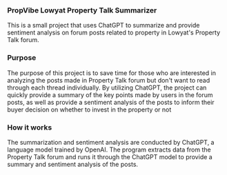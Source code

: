### PropVibe Lowyat Property Talk Summarizer

This is a small project that uses ChatGPT to summarize and provide sentiment analysis on forum posts related to property in Lowyat's Property Talk forum.

### Purpose

The purpose of this project is to save time for those who are interested in analyzing the posts made in Property Talk forum but don't want to read through each thread individually. By utilizing ChatGPT, the project can quickly provide a summary of the key points made by users in the forum posts, as well as provide a sentiment analysis of the posts to inform their buyer decision on whether to invest in the property or not

### How it works

The summarization and sentiment analysis are conducted by ChatGPT, a language model trained by OpenAI. The program extracts data from the Property Talk forum and runs it through the ChatGPT model to provide a summary and sentiment analysis of the posts.

